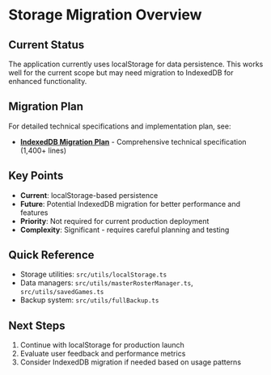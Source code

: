 # Storage Migration Overview

## Current Status
The application currently uses localStorage for data persistence. This works well for the current scope but may need migration to IndexedDB for enhanced functionality.

## Migration Plan
For detailed technical specifications and implementation plan, see:
- **[IndexedDB Migration Plan](../specs/INDEXEDDB_MIGRATION_PLAN.md)** - Comprehensive technical specification (1,400+ lines)

## Key Points
- **Current**: localStorage-based persistence
- **Future**: Potential IndexedDB migration for better performance and features
- **Priority**: Not required for current production deployment
- **Complexity**: Significant - requires careful planning and testing

## Quick Reference
- Storage utilities: `src/utils/localStorage.ts`
- Data managers: `src/utils/masterRosterManager.ts`, `src/utils/savedGames.ts`
- Backup system: `src/utils/fullBackup.ts`

## Next Steps
1. Continue with localStorage for production launch
2. Evaluate user feedback and performance metrics
3. Consider IndexedDB migration if needed based on usage patterns